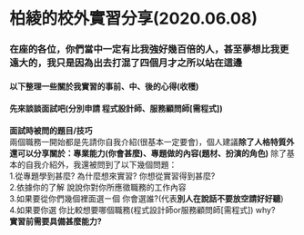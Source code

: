 # 柏綾的校外實習分享(2020.06.08)
### 在座的各位，你們當中一定有比我強好幾百倍的人，甚至夢想比我更遠大的，我只是因為出去打混了四個月才之所以站在這邊
#### 以下整理一些關於我實習的事前、中、後的心得(收穫)
#### 先來談談面試吧(分別申請 **程式設計師**、**服務顧問師[需程式]**)
**面試時被問的題目/技巧**</br>
 兩個職務一開始都是先請你自我介紹(很基本一定要會)，個人建議**除了人格特質外還可以分享關於：專業能力(你會甚麼)、專題做的內容(題材、扮演的角色)**
 除了基本的自我介紹外，我還被問到了以下幾個問題：</br>
 1.從專題學到甚麼? 為什麼想來實習? 你想從實習得到甚麼? </br>
 2.依據你的了解 說說你對你所應徵職務的工作內容</br>
 3.如果要從你們幾個裡面選ㄧ個 你會選誰?(代表**別人在說話不要放空請好好聽**)</br>
 4.如果要你選 你比較想要哪個職務(程式設計師or服務顧問師[需程式]) why?</br>
**實習前需要具備甚麼能力?**</br>
